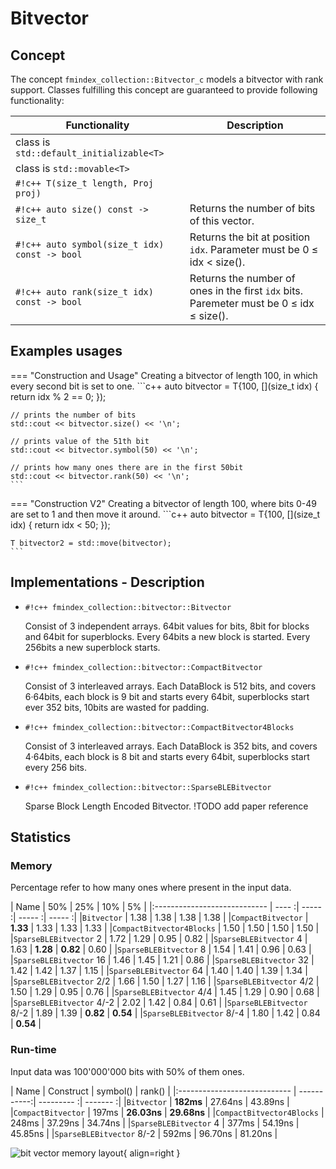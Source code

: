 <!--
    SPDX-FileCopyrightText: 2006-2023, Knut Reinert & Freie Universität Berlin
    SPDX-FileCopyrightText: 2016-2023, Knut Reinert & MPI für molekulare Genetik
    SPDX-License-Identifier: CC-BY-4.0
-->
# Bitvector

## Concept
The concept `fmindex_collection::Bitvector_c` models
a bitvector with rank support. Classes fulfilling this concept are guaranteed to provide following
functionality:

| Functionality                                 | Description |
|-----------------------------------------------|-------------|
| class is `std::default_initializable<T>`      |             |
| class is `std::movable<T>`                    |             |
| `#!c++ T(size_t length, Proj proj)`           |             |
| `#!c++ auto size() const -> size_t`           | Returns the number of bits of this vector. |
| `#!c++ auto symbol(size_t idx) const -> bool` | Returns the bit at position `idx`. Parameter must be 0 ≤ idx < size(). |
| `#!c++ auto rank(size_t idx) const -> bool`   | Returns the number of ones in the first `idx` bits. Paremeter must be 0 ≤ idx ≤ size(). |

## Examples usages
=== "Construction and Usage"
    Creating a bitvector of length 100,
    in which every second bit is set to one.
    ```c++
    auto bitvector = T{100, [](size_t idx) {
        return idx % 2 == 0;
    });

    // prints the number of bits
    std::cout << bitvector.size() << '\n';

    // prints value of the 51th bit
    std::cout << bitvector.symbol(50) << '\n';

    // prints how many ones there are in the first 50bit
    std::cout << bitvector.rank(50) << '\n';
    ```

=== "Construction V2"
    Creating a bitvector of length 100, where
    bits 0-49 are set to 1 and then move it around.
    ```c++
    auto bitvector = T{100, [](size_t idx) {
        return idx < 50;
    });

    T bitvector2 = std::move(bitvector);
    ```

## Implementations - Description

- `#!c++ fmindex_collection::bitvector::Bitvector`

    Consist of 3 independent arrays. 64bit values for bits, 8bit for blocks and 64bit for superblocks. Every 64bits a new block is started. Every 256bits a new superblock starts.

- `#!c++ fmindex_collection::bitvector::CompactBitvector`

    Consist of 3 interleaved arrays. Each DataBlock is 512 bits, and covers 6·64bits, each block is 9 bit and starts every 64bit, superblocks start ever 352 bits, 10bits are wasted for padding.

- `#!c++ fmindex_collection::bitvector::CompactBitvector4Blocks`

    Consist of 3 interleaved arrays. Each DataBlock is 352 bits, and covers 4·64bits, each block is 8 bit and starts every 64bit, superblocks start every 256 bits.

- `#!c++ fmindex_collection::bitvector::SparseBLEBitvector`

    Sparse Block Length Encoded Bitvector. !TODO add paper reference

## Statistics
### Memory
Percentage refer to how many ones where present in the input data.

|                         Name |   50%    |   25%    |   10%    |    5%    |
|:---------------------------- |   ----  :|  -----  :|  -----  :|  -----  :|
|`Bitvector`                   |   1.38   |   1.38   |   1.38   |   1.38   |
|`CompactBitvector`            | **1.33** |   1.33   |   1.33   |   1.33   |
|`CompactBitvector4Blocks`     |   1.50   |   1.50   |   1.50   |   1.50   |
|`SparseBLEBitvector`  2       |   1.72   |   1.29   |   0.95   |   0.82   |
|`SparseBLEBitvector`  4       |   1.63   | **1.28** | **0.82** |   0.60   |
|`SparseBLEBitvector`  8       |   1.54   |   1.41   |   0.96   |   0.63   |
|`SparseBLEBitvector` 16       |   1.46   |   1.45   |   1.21   |   0.86   |
|`SparseBLEBitvector` 32       |   1.42   |   1.42   |   1.37   |   1.15   |
|`SparseBLEBitvector` 64       |   1.40   |   1.40   |   1.39   |   1.34   |
|`SparseBLEBitvector` 2/2      |   1.66   |   1.50   |   1.27   |   1.16   |
|`SparseBLEBitvector` 4/2      |   1.50   |   1.29   |   0.95   |   0.76   |
|`SparseBLEBitvector` 4/4      |   1.45   |   1.29   |   0.90   |   0.68   |
|`SparseBLEBitvector` 4/-2     |   2.02   |   1.42   |   0.84   |   0.61   |
|`SparseBLEBitvector` 8/-2     |   1.89   |   1.39   | **0.82** | **0.54** |
|`SparseBLEBitvector` 8/-4     |   1.80   |   1.42   |   0.84   | **0.54** |



### Run-time
Input data was 100'000'000 bits with 50% of them ones.

|                         Name | Construct   |   symbol()   |   rank()    |
|:---------------------------- | -----------:|  ---------  :|  -------   :|
|`Bitvector`                   |   **182ms** |    27.64ns   |   43.89ns   |
|`CompactBitvector`            |     197ms   |  **26.03ns** | **29.68ns** |
|`CompactBitvector4Blocks`     |     248ms   |    37.29ns   |   34.74ns   |
|`SparseBLEBitvector` 4        |     377ms   |    54.19ns   |   45.85ns   |
|`SparseBLEBitvector` 8/-2     |     592ms   |    96.70ns   |   81.20ns   |



![bit vector memory layout](Bitvector.png){ align=right }
